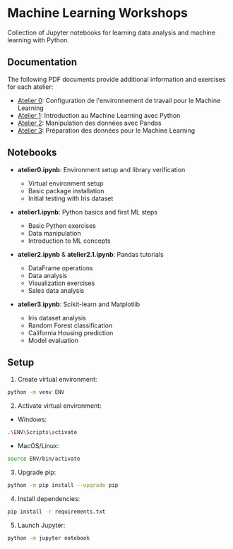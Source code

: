 # Machine Learning Workshops

Collection of Jupyter notebooks for learning data analysis and machine learning with Python.

## Documentation
The following PDF documents provide additional information and exercises for each atelier:
- [Atelier 0](docs/Atelier_0.pdf): Configuration de l'environnement de travail pour le Machine Learning
- [Atelier 1](docs/Atelier_1.pdf): Introduction au Machine Learning avec Python
- [Atelier 2](docs/Atelier_2.pdf): Manipulation des données avec Pandas
- [Atelier 3](docs/Atelier_3.pdf): Préparation des données pour le Machine Learning

## Notebooks

- **atelier0.ipynb**: Environment setup and library verification
  - Virtual environment setup
  - Basic package installation
  - Initial testing with Iris dataset

- **atelier1.ipynb**: Python basics and first ML steps
  - Basic Python exercises
  - Data manipulation
  - Introduction to ML concepts

- **atelier2.ipynb** & **atelier2.1.ipynb**: Pandas tutorials
  - DataFrame operations
  - Data analysis
  - Visualization exercises
  - Sales data analysis

- **atelier3.ipynb**: Scikit-learn and Matplotlib
  - Iris dataset analysis
  - Random Forest classification
  - California Housing prediction
  - Model evaluation

## Setup

1. Create virtual environment: 
```bash
python -m venv ENV
```


2. Activate virtual environment:
- Windows:
```bash
.\ENV\Scripts\activate
```
- MacOS/Linux:
```bash
source ENV/bin/activate
```


3. Upgrade pip:
```bash
python -m pip install --upgrade pip
```

4. Install dependencies:
```bash
pip install -r requirements.txt
```

5. Launch Jupyter:
```bash
python -m jupyter notebook
```
